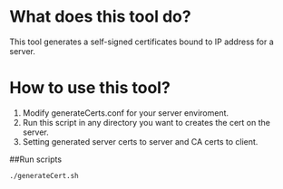 # What does this tool do?
This tool generates a self-signed certificates bound to IP address for a server.

# How to use this tool?
1. Modify generateCerts.conf for your server enviroment. 
2. Run this script in any directory you want to creates the cert on the server.
3. Setting generated server certs to server and CA certs to client.

##Run scripts
```
./generateCert.sh
```

